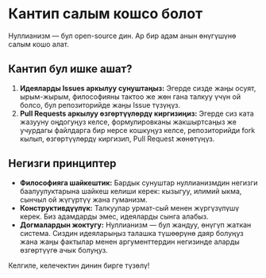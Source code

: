 
# Кантип салым кошсо болот

Нуллианизм — бул open-source дин. Ар бир адам анын өнүгүшүнө салым кошо алат.

## Кантип бул ишке ашат?

1. **Идеяларды Issues аркылуу сунуштаңыз:** Эгерде сизде жаңы осуят, ырым-жырым, философияны тактоо же жөн гана талкуу үчүн ой болсо, бул репозиторийде жаңы Issue түзүңүз.
2. **Pull Requests аркылуу өзгөртүүлөрдү киргизиңиз:** Эгерде сиз ката жазууну оңдогуңуз келсе, формулировканы жакшыртсаңыз же учурдагы файлдарга бир нерсе кошкуңуз келсе, репозиторийди fork кылып, өзгөртүүлөрдү киргизип, Pull Request жөнөтүңүз.

## Негизги принциптер

- **Философияга шайкештик:** Бардык сунуштар нуллианизмдин негизги баалуулуктарына шайкеш келиши керек: кызыгуу, илимий ыкма, сынчыл ой жүгүртүү жана гуманизм.
- **Конструктивдүүлүк:** Талкуулар урмат-сый менен жүргүзүлүшү керек. Биз адамдарды эмес, идеяларды сынга алабыз.
- **Догмалардын жоктугу:** Нуллианизм — бул жандуу, өнүгүп жаткан система. Сиздин идеяларыңыз талашка түшөөрүнө даяр болуңуз жана жаңы фактылар менен аргументтердин негизинде аларды өзгөртүүгө ачык болуңуз.

Келгиле, келечектин динин бирге түзөлү!
